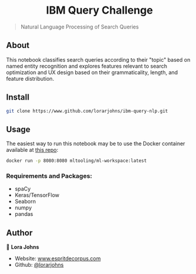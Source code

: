 <h1 align="center">IBM Query Challenge </h1>
<p>
</p>

> Natural Language Processing of Search Queries
## About

This notebook classifies search queries according to their "topic" based on named entity recognition and explores features relevant to search optimization and UX design based on their grammaticality, length, and feature distribution.

## Install

```sh
git clone https://www.github.com/lorarjohns/ibm-query-nlp.git
```

## Usage

The easiest way to run this notebook may be to use the Docker container available at [this repo](https://github.com/ml-tooling/ml-workspace): 

```sh
docker run -p 8080:8080 mltooling/ml-workspace:latest
```

### Requirements and Packages:

- spaCy
- Keras/TensorFlow
- Seaborn
- numpy
- pandas

## Author

👤 **Lora Johns**

* Website: www.espritdecorpus.com
* Github: [@lorarjohns](https://github.com/lorarjohns)